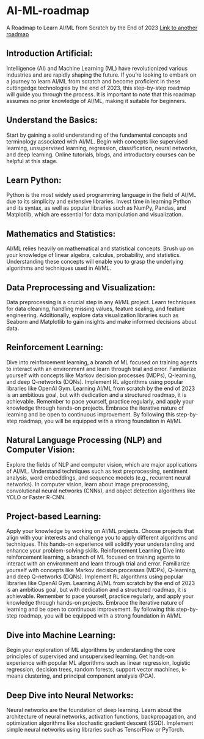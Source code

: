 # AI-ML-roadmap
A Roadmap to Learn AI/ML from Scratch by the End of 2023
[Link to another roadmap](https://vc.ru/u/1389654-machine-learning/596407-roadmap-dlya-izucheniya-machine-learning-2023)

## Introduction Artificial: 

Intelligence (AI) and Machine Learning (ML) have revolutionized various industries and are rapidly shaping the future. If you’re looking to embark on a journey to learn AI/ML from scratch and become proficient in these cuttingedge technologies by the end of 2023, this step-by-step roadmap will guide you through the process. It is important to note that this roadmap assumes no prior knowledge of AI/ML, making it suitable for beginners.

## Understand the Basics: 

Start by gaining a solid understanding of the fundamental concepts and terminology associated with AI/ML. Begin with concepts like supervised learning, unsupervised learning, regression, classification, neural networks, and deep learning. Online tutorials, blogs, and introductory courses can be helpful at this stage.

## Learn Python: 

Python is the most widely used programming language in the field of AI/ML due to its simplicity and extensive libraries. Invest time in learning Python and its syntax, as well as popular libraries such as NumPy, Pandas, and Matplotlib, which are essential for data manipulation and visualization.

## Mathematics and Statistics:

AI/ML relies heavily on mathematical and statistical concepts. Brush up on your knowledge of linear algebra, calculus, probability, and statistics. Understanding these concepts will enable you to grasp the underlying algorithms and techniques used in AI/ML.

## Data Preprocessing and Visualization:

Data preprocessing is a crucial step in any AI/ML project. Learn techniques for data cleaning, handling missing values, feature scaling, and feature engineering. Additionally, explore data visualization libraries such as Seaborn and Matplotlib to gain insights and make informed decisions about data.

## Reinforcement Learning:

Dive into reinforcement learning, a branch of ML focused on training agents to interact with an environment and learn through trial and error. Familiarize yourself with concepts like Markov decision processes (MDPs), Q-learning, and deep Q-networks (DQNs). Implement RL algorithms using popular libraries like OpenAI Gym. Learning AI/ML from scratch by the end of 2023 is an ambitious goal, but with dedication and a structured roadmap, it is achievable. Remember to pace yourself, practice regularly, and apply your knowledge through hands-on projects. Embrace the iterative nature of learning and be open to continuous improvement. By following this step-by-step roadmap, you will be equipped with a strong foundation in AI/ML

## Natural Language Processing (NLP) and Computer Vision:

Explore the fields of NLP and computer vision, which are major applications of AI/ML. Understand techniques such as text preprocessing, sentiment analysis, word embeddings, and sequence models (e.g., recurrent neural networks). In computer vision, learn about image preprocessing, convolutional neural networks (CNNs), and object detection algorithms like YOLO or Faster R-CNN.

## Project-based Learning:

Apply your knowledge by working on AI/ML projects. Choose projects that align with your interests and challenge you to apply different algorithms and techniques. This hands-on experience will solidify your understanding and enhance your problem-solving skills. Reinforcement Learning Dive into reinforcement learning, a branch of ML focused on training agents to interact with an environment and learn through trial and error. Familiarize yourself with concepts like Markov decision processes (MDPs), Q-learning, and deep Q-networks (DQNs). Implement RL algorithms using popular libraries like OpenAI Gym. Learning AI/ML from scratch by the end of 2023 is an ambitious goal, but with dedication and a structured roadmap, it is achievable. Remember to pace yourself, practice regularly, and apply your knowledge through hands-on projects. Embrace the iterative nature of learning and be open to continuous improvement. By following this step-by-step roadmap, you will be equipped with a strong foundation in AI/ML

## Dive into Machine Learning:

Begin your exploration of ML algorithms by understanding the core principles of supervised and unsupervised learning. Get hands-on experience with popular ML algorithms such as linear regression, logistic regression, decision trees, random forests, support vector machines, k-means clustering, and principal component analysis (PCA).

## Deep Dive into Neural Networks:

Neural networks are the foundation of deep learning. Learn about the architecture of neural networks, activation functions, backpropagation, and optimization algorithms like stochastic gradient descent (SGD). Implement simple neural networks using libraries such as TensorFlow or PyTorch.
